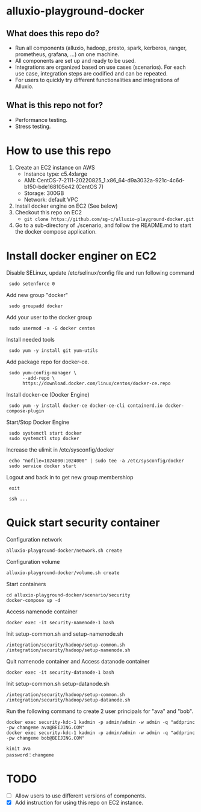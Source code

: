 # alluxio-playground-docker

## What does this repo do?
* Run all components (alluxio, hadoop, presto, spark, kerberos, ranger, prometheus, grafana, ...) on one machine.
* All components are set up and ready to be used.
* Integrations are organized based on use cases (scenarios). For each use case, integration steps are codified and can be repeated.
* For users to quickly try different functionalities and integrations of Alluxio.

## What is this repo not for?
* Performance testing.
* Stress testing.

# How to use this repo
1. Create an EC2 instance on AWS
    * Instance type: c5.4xlarge
    * AMI: CentOS-7-2111-20220825_1.x86_64-d9a3032a-921c-4c6d-b150-bde168105e42 (CentOS 7)
    * Storage: 300GB
    * Network: default VPC
2. Install docker engine on EC2 (See below)
3. Checkout this repo on EC2
    * `git clone https://github.com/sg-c/alluxio-playground-docker.git`
4. Go to a sub-directory of ./scenario, and follow the README.md to start the docker compose application.

# Install docker enginer on EC2

Disable SELinux, update /etc/selinux/config file and run following command

     sudo setenforce 0

Add new group "docker"

     sudo groupadd docker

Add your user to the docker group

     sudo usermod -a -G docker centos

Install needed tools

     sudo yum -y install git yum-utils

Add package repo for docker-ce.

     sudo yum-config-manager \
          --add-repo \
          https://download.docker.com/linux/centos/docker-ce.repo

Install docker-ce (Docker Engine)

     sudo yum -y install docker-ce docker-ce-cli containerd.io docker-compose-plugin

Start/Stop Docker Engine

     sudo systemctl start docker
     sudo systemctl stop docker

Increase the ulimit in /etc/sysconfig/docker

     echo "nofile=1024000:1024000" | sudo tee -a /etc/sysconfig/docker
     sudo service docker start

Logout and back in to get new group membershiop

     exit

     ssh ...

# Quick start security container

Configuration network

    alluxio-playground-docker/network.sh create

Configuration volume

    alluxio-playground-docker/volume.sh create

Start containers 
    
    cd alluxio-playground-docker/scenario/security
    docker-compose up -d

Access namenode container
    
    docker exec -it security-namenode-1 bash

Init setup-common.sh and setup-namenode.sh 
    
    /integration/security/hadoop/setup-common.sh
    /integration/security/hadoop/setup-namenode.sh

Quit namenode container and Access datanode container

    docker exec -it security-datanode-1 bash
    
Init setup-common.sh setup-datanode.sh 

    /integration/security/hadoop/setup-common.sh
    /integration/security/hadoop/setup-datanode.sh

Run the following command to create 2 user principals for "ava" and "bob".

    docker exec security-kdc-1 kadmin -p admin/admin -w admin -q "addprinc -pw changeme ava@BEIJING.COM"
    docker exec security-kdc-1 kadmin -p admin/admin -w admin -q "addprinc -pw changeme bob@BEIJING.COM"
    
    kinit ava
    password：changeme
    

# TODO
- [ ] Allow users to use different versions of components.
- [X] Add instruction for using this repo on EC2 instance.

